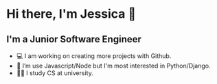 # Hi there, I'm Jessica 👋 


## I'm a Junior Software Engineer

- 💻 I am working on creating more projects with Github.
- 🌱 I’m use Javascript/Node but I'm most interested in Python/Django.
- 👩‍💻 I study CS at university. 



<br />
<br />


